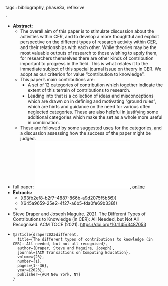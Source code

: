 tags:: bibliography, phase3a, reflexive

	-
- **Abstract:**
	- The overall aim of this paper is to stimulate discussion about the activities within CER, and to develop a more thoughtful and explicit perspective on the different types of research activity within CER, and their relationships with each other. While theories may be the most valuable outputs of research to those wishing to apply them, for researchers themselves there are other kinds of contribution important to progress in the field. This is what relates it to the immediate subject of this special journal issue on theory in CER. We adopt as our criterion for value “contribution to knowledge”.
	- This paper’s main contributions are:
		- A set of 12 categories of contribution which together indicate the extent of this terrain of contributions to research.
		- Leading into that is a collection of ideas and misconceptions which are drawn on in defining and motivating “ground rules”, which are hints and guidance on the need for various often neglected categories. These are also helpful in justifying some additional categories which make the set as a whole more useful in combination.
	- These are followed by some suggested uses for the categories, and a discussion assessing how the success of the paper might be judged.
- full paper: ![local copy](../assets/draper2021_1677099776148_0.pdf), [online](https://eprints.gla.ac.uk/263032/2/263032.pdf)
- **Extracts:**
	- ((63fb2ef8-b2f7-4887-866b-a9d2075f5b56))
	- ((645a9659-25e2-4f27-a6b5-fda0fe69b338))
	-
- Steve Draper and Joseph Maguire. 2021. The Different Types of Contributions to Knowledge (in CER): All Needed, but Not All Recognised. ACM TOCE (2021).
  https://doi.org/10.1145/3487053
- ```
  @article{draper2023different,
    title={The different types of contributions to knowledge (in CER): All needed, but not all recognised},
    author={Draper, Steve and Maguire, Joseph},
    journal={ACM Transactions on Computing Education},
    volume={23},
    number={1},
    pages={1--36},
    year={2023},
    publisher={ACM New York, NY}
  }
  ```